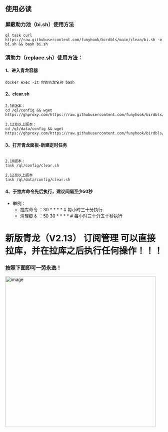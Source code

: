 ## 使用必读
### 屏蔽助力池（bi.sh）使用方法
```shell
ql task curl https://raw.githubusercontent.com/funyhook/birdbls/main/clean/bi.sh -o bi.sh && bash bi.sh
```

### 清助力（replace.sh）使用方法：
#### 1、进入青龙容器
``` shell
docker exec -it 你的青龙名称 bash
```
#### 2、clear.sh
``` shell
2.10版本：
cd /ql/config && wget https://ghproxy.com/https://raw.githubusercontent.com/funyhook/birdbls/main/clean/clear.sh

2.12及以上版本：
cd /ql/data/config && wget https://ghproxy.com/https://raw.githubusercontent.com/funyhook/birdbls/main/clean/clear.sh

```

#### 3、打开青龙面板-新建定时任务
``` shell

2.10版本：
task /ql/config/clear.sh 

2.12及以上版本
task /ql/data/config/clear.sh
```
#### 4、于拉库命令先后执行，建议间隔至少50秒
- 举例：
  - 拉库命令 ：30 * * * * # 每小时三十分执行
  - 清理脚本 ：50 30 * * * * # 每小时三十分五十秒执行


# 新版青龙（V2.13） 订阅管理 可以直接拉库，并在拉库之后执行任何操作！！！
### 按照下图即可一劳永逸！


<img width="481" alt="image" src="https://user-images.githubusercontent.com/24806319/172526530-59f327d9-07e7-43ac-946a-c448079f4b9b.png">


